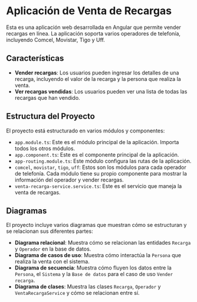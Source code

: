 # Aplicación de Venta de Recargas

Esta es una aplicación web desarrollada en Angular que permite vender recargas en línea. La aplicación soporta varios operadores de telefonía, incluyendo Comcel, Movistar, Tigo y Uff.

## Características

- **Vender recargas**: Los usuarios pueden ingresar los detalles de una recarga, incluyendo el valor de la recarga y la persona que realiza la venta.
- **Ver recargas vendidas**: Los usuarios pueden ver una lista de todas las recargas que han vendido.

## Estructura del Proyecto

El proyecto está estructurado en varios módulos y componentes:

- `app.module.ts`: Este es el módulo principal de la aplicación. Importa todos los otros módulos.
- `app.component.ts`: Este es el componente principal de la aplicación.
- `app-routing.module.ts`: Este módulo configura las rutas de la aplicación.
- `comcel`, `movistar`, `tigo`, `uff`: Estos son los módulos para cada operador de telefonía. Cada módulo tiene su propio componente para mostrar la información del operador y vender recargas.
- `venta-recarga-service.service.ts`: Este es el servicio que maneja la venta de recargas.

## Diagramas

El proyecto incluye varios diagramas que muestran cómo se estructuran y se relacionan sus diferentes partes:

- **Diagrama relacional**: Muestra cómo se relacionan las entidades `Recarga` y `Operador` en la base de datos.
- **Diagrama de casos de uso**: Muestra cómo interactúa la `Persona` que realiza la venta con el sistema.
- **Diagrama de secuencia**: Muestra cómo fluyen los datos entre la `Persona`, el `Sistema` y la `Base de datos` para el caso de uso `Vender recarga`.
- **Diagrama de clases**: Muestra las clases `Recarga`, `Operador` y `VentaRecargaService` y cómo se relacionan entre sí.
